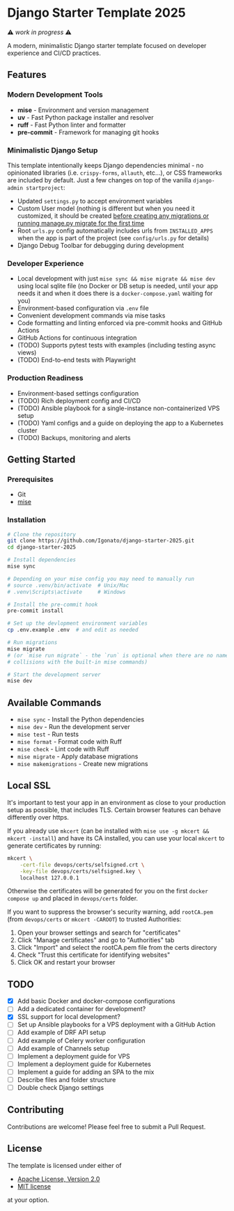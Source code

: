 # Django Starter Template 2025

⚠ *work in progress* ⚠

A modern, minimalistic Django starter template focused on developer experience and CI/CD practices.

## Features

### Modern Development Tools
- **mise** - Environment and version management
- **uv** - Fast Python package installer and resolver
- **ruff** - Fast Python linter and formatter
- **pre-commit** - Framework for managing git hooks

### Minimalistic Django Setup
This template intentionally keeps Django dependencies minimal - no opinionated libraries (i.e. `crispy-forms`, `allauth`, etc...), or CSS frameworks are included by default. Just a few changes on top of the vanilla `django-admin startproject`:

 - Updated `settings.py` to accept environment variables
 - Custom User model (nothing is different but when you need it customized, it should be created [before creating any migrations or running manage.py migrate for the first time](https://docs.djangoproject.com/en/5.2/topics/auth/customizing/#substituting-a-custom-user-model)
 - Root `urls.py` config automatically includes urls from `INSTALLED_APPS` when the app is part of the project (see `config/urls.py` for details)
 - Django Debug Toolbar for debugging during development

### Developer Experience
- Local development with just `mise sync && mise migrate && mise dev` using local sqlite file (no Docker or DB setup is needed, until your app needs it and when it does there is a `docker-compose.yaml` waiting for you)
- Environment-based configuration via `.env` file
- Convenient development commands via mise tasks
- Code formatting and linting enforced via pre-commit hooks and GitHub Actions
- GitHub Actions for continuous integration
- (TODO) Supports pytest tests with examples (including testing async views)
- (TODO) End-to-end tests with Playwright

### Production Readiness
- Environment-based settings configuration
- (TODO) Rich deployment config and CI/CD
- (TODO) Ansible playbook for a single-instance non-containerized VPS setup
- (TODO) Yaml configs and a guide on deploying the app to a Kubernetes cluster
- (TODO) Backups, monitoring and alerts

## Getting Started

### Prerequisites
- Git
- [mise](https://github.com/jdx/mise)

### Installation

```bash
# Clone the repository
git clone https://github.com/Igonato/django-starter-2025.git
cd django-starter-2025

# Install dependencies
mise sync

# Depending on your mise config you may need to manually run
# source .venv/bin/activate  # Unix/Mac
# .venv\Scripts\activate     # Windows

# Install the pre-commit hook
pre-commit install

# Set up the devlopment environment variables
cp .env.example .env  # and edit as needed

# Run migrations
mise migrate
# (or `mise run migrate` - the `run` is optional when there are no name
# collisions with the built-in mise commands)

# Start the development server
mise dev
```

## Available Commands

- `mise sync` - Install the Python dependencies
- `mise dev` - Run the development server
- `mise test` - Run tests
- `mise format` - Format code with Ruff
- `mise check` - Lint code with Ruff
- `mise migrate` - Apply database migrations
- `mise makemigrations` - Create new migrations

## Local SSL

It's important to test your app in an environment as close to your production setup as possible, that includes TLS. Certain browser features can behave differently over https.

If you already use `mkcert` (can be installed with `mise use -g mkcert && mkcert -install`) and have its CA installed, you can use your local `mkcert`
to generate certificates by running:

```bash
mkcert \
    -cert-file devops/certs/selfsigned.crt \
    -key-file devops/certs/selfsigned.key \
    localhost 127.0.0.1
```

Otherwise the certificates will be generated for you on the first `docker compose up` and placed in `devops/certs` folder.

If you want to suppress the browser's security warning, add `rootCA.pem` (from `devops/certs` or `mkcert -CAROOT`) to trusted Authorities:

1. Open your browser settings and search for "certificates"
2. Click "Manage certificates" and go to "Authorities" tab
3. Click "Import" and select the rootCA.pem file from the certs directory
4. Check "Trust this certificate for identifying websites"
5. Click OK and restart your browser


## TODO

- [x] Add basic Docker and docker-compose configurations
- [ ] Add a dedicated container for development?
- [x] SSL support for local development?
- [ ] Set up Ansible playbooks for a VPS deployment with a GitHub Action
- [ ] Add example of DRF API setup
- [ ] Add example of Celery worker configuration
- [ ] Add example of Channels setup
- [ ] Implement a deployment guide for VPS
- [ ] Implement a deployment guide for Kubernetes
- [ ] Implement a guide for adding an SPA to the mix
- [ ] Describe files and folder structure
- [ ] Double check Django settings

## Contributing

Contributions are welcome! Please feel free to submit a Pull Request.

## License

The template is licensed under either of

- [Apache License, Version 2.0](LICENSE-APACHE)
- [MIT license](LICENSE-MIT)

at your option.
